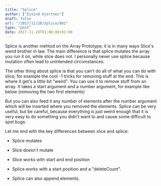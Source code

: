 ```yaml
---
title: "Splice"
author: ["Eivind Hjertnes"]
draft: false
url: "/2017/11/28/Splice/881"
type: "post"
date: 2017-11-28T01:00:00+01:00
---
```


Splice is another mehtod on the Array Prototype; it is in many ways
Slice's weird brother in law. The main difference is that splice mutates
the array you run it on, while slice does not. I personally never use
splice because mutation often lead to unintended circomstances.

The other thing about splice is that you can't do all of what you can do
with slice; for example the cool -1 tricks for removing stuff at the
end. This is where it get's a little bit "weird". You can use it to
remove stuff from an array. It takes a start argument and a number
argument, for example like below (removing the two first elements)

<div class="HTML">
  <div></div>

<script src="<https://gist.github.com/hjertnes/2d7f91ab0784bd779d416753f4cffb4a.js>"></script>

</div>

But you can also feed it any number of elements after the number
argument which will be inserted where you removed the elements. Splice
can be very useful, but be careful, because everything is just weird
enough that it is very easy to do something you didn't want to and cause
some difficult to spot bugs.

Let me end with the key differences between slice and splice:

-   Splice mutates

-   Slice doesn't mutate

-   Slice works with start and end position

-   Splice works with a start position and a "deleteCount".

-   Splice can also append elements.
